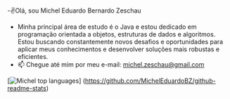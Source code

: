 -✌️Olá, sou Michel Eduardo Bernardo Zeschau
- Minha principal área de estudo é o Java e estou dedicado em programação orientada a objetos, estruturas de dados e algoritmos. Estou buscando constantemente novos  desafios e oportunidades para aplicar meus conhecimentos e desenvolver soluções mais robustas e eficientes. 
- 📫 Chegue até mim por meu e-mail: michel.zeschau@gmail.com

[![Michel top languages](https://github-readme-stats.vercel.app/api/top-langs/?username=MichelEduardoBZ&theme=blue-green)]            (https://github.com/MichelEduardoBZ/github-readme-stats)
